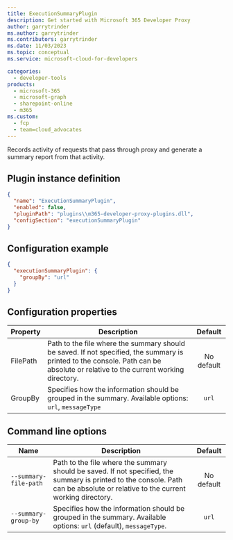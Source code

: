 ```yaml
---
title: ExecutionSummaryPlugin
description: Get started with Microsoft 365 Developer Proxy
author: garrytrinder
ms.author: garrytrinder
ms.contributors: garrytrinder
ms.date: 11/03/2023
ms.topic: conceptual
ms.service: microsoft-cloud-for-developers

categories:
  - developer-tools
products:
  - microsoft-365
  - microsoft-graph
  - sharepoint-online
  - m365
ms.custom:
  - fcp
  - team=cloud_advocates
---
```


Records activity of requests that pass through proxy and generate a summary report from that activity.

## Plugin instance definition

```json
{
  "name": "ExecutionSummaryPlugin",
  "enabled": false,
  "pluginPath": "plugins\\m365-developer-proxy-plugins.dll",
  "configSection": "executionSummaryPlugin"
}
```

## Configuration example

```json
{
  "executionSummaryPlugin": {
    "groupBy": "url"
  }
}
```

## Configuration properties

| Property | Description | Default |
|----------|-------------|:-------:|
| FilePath | Path to the file where the summary should be saved. If not specified, the summary is printed to the console. Path can be absolute or relative to the current working directory. | No default | 
| GroupBy | Specifies how the information should be grouped in the summary. Available options: `url`, `messageType` | `url` |

## Command line options

| Name | Description | Default |
|----------|-------------|:-------:|
| `--summary-file-path` | Path to the file where the summary should be saved. If not specified, the summary is printed to the console. Path can be absolute or relative to the current working directory. | No default |
| `--summary-group-by` | Specifies how the information should be grouped in the summary. Available options: `url` (default), `messageType`. | `url` |
